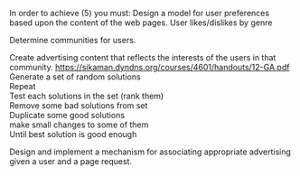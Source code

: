 In order to achieve (5) you must:
Design a model for user preferences based upon the content of the web pages.
User likes/dislikes by genre

Determine communities for users.

Create advertising content that reflects the interests of the users in that community.
https://sikaman.dyndns.org/courses/4601/handouts/12-GA.pdf
Generate a set of random solutions	
	Repeat	
		Test each solutions	in the set (rank them)	
		Remove some	bad	solutions from set	
		Duplicate some good solutions		
			make small changes to some of them	
	Until best solution	is good	enough	

Design and implement a mechanism for associating appropriate advertising given a user and a page request.